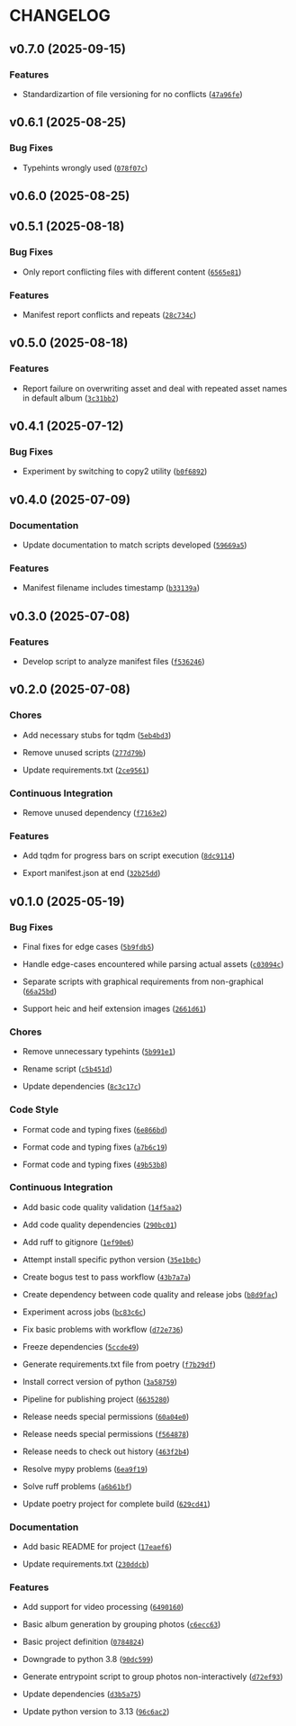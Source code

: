 # CHANGELOG


## v0.7.0 (2025-09-15)

### Features

- Standardizartion of file versioning for no conflicts
  ([`47a96fe`](https://github.com/Sousa99/album-manager-cli/commit/47a96fe0a78e65a3bb28c4f0b15a69ea86259283))


## v0.6.1 (2025-08-25)

### Bug Fixes

- Typehints wrongly used
  ([`078f07c`](https://github.com/Sousa99/album-manager-cli/commit/078f07c943f9007cbe998ce5b9d0dda96472273a))


## v0.6.0 (2025-08-25)


## v0.5.1 (2025-08-18)

### Bug Fixes

- Only report conflicting files with different content
  ([`6565e81`](https://github.com/Sousa99/album-manager-cli/commit/6565e813c315262414d06b31fad083608110f44c))

### Features

- Manifest report conflicts and repeats
  ([`28c734c`](https://github.com/Sousa99/album-manager-cli/commit/28c734cc9088a49b4c87cc47278a89b65f501072))


## v0.5.0 (2025-08-18)

### Features

- Report failure on overwriting asset and deal with repeated asset names in default album
  ([`3c31bb2`](https://github.com/Sousa99/album-manager-cli/commit/3c31bb2b2d07a0bc2b35656a9089e5c4d5f897b4))


## v0.4.1 (2025-07-12)

### Bug Fixes

- Experiment by switching to copy2 utility
  ([`b0f6892`](https://github.com/Sousa99/album-manager-cli/commit/b0f68923081d90344ea1b00d5cdcb57f2af373d8))


## v0.4.0 (2025-07-09)

### Documentation

- Update documentation to match scripts developed
  ([`59669a5`](https://github.com/Sousa99/album-manager-cli/commit/59669a577d10442a146e894c451c422b6b89d29e))

### Features

- Manifest filename includes timestamp
  ([`b33139a`](https://github.com/Sousa99/album-manager-cli/commit/b33139a59ad1240a1ad3b7b1b47b9a4ea17eb14f))


## v0.3.0 (2025-07-08)

### Features

- Develop script to analyze manifest files
  ([`f536246`](https://github.com/Sousa99/album-manager-cli/commit/f53624677ed7fcd0589c4e92d6c12cd2e4babf02))


## v0.2.0 (2025-07-08)

### Chores

- Add necessary stubs for tqdm
  ([`5eb4bd3`](https://github.com/Sousa99/album-manager-cli/commit/5eb4bd38b096260ca8759c1dc659182c810bd3f9))

- Remove unused scripts
  ([`277d79b`](https://github.com/Sousa99/album-manager-cli/commit/277d79bd91d0f47d8264217d8531f3b633688eb5))

- Update requirements.txt
  ([`2ce9561`](https://github.com/Sousa99/album-manager-cli/commit/2ce9561ff272efbc7eb1dd1c02a76c0e3bd8cc16))

### Continuous Integration

- Remove unused dependency
  ([`f7163e2`](https://github.com/Sousa99/album-manager-cli/commit/f7163e2c76cd99240bf91bc679ec56d231dc4cce))

### Features

- Add tqdm for progress bars on script execution
  ([`8dc9114`](https://github.com/Sousa99/album-manager-cli/commit/8dc9114c6391217d55871488d66824e9deed7115))

- Export manifest.json at end
  ([`32b25dd`](https://github.com/Sousa99/album-manager-cli/commit/32b25dd1dc08ff1d8228de66540c40bd9999055a))


## v0.1.0 (2025-05-19)

### Bug Fixes

- Final fixes for edge cases
  ([`5b9fdb5`](https://github.com/Sousa99/album-manager-cli/commit/5b9fdb590be556ea6106fbf40c106400a348b7b5))

- Handle edge-cases encountered while parsing actual assets
  ([`c03094c`](https://github.com/Sousa99/album-manager-cli/commit/c03094c7dfba92fc7e487ce30e3c86f5db0e93d9))

- Separate scripts with graphical requirements from non-graphical
  ([`66a25bd`](https://github.com/Sousa99/album-manager-cli/commit/66a25bd067b4a88c21a0a1d71040f21f9a668e79))

- Support heic and heif extension images
  ([`2661d61`](https://github.com/Sousa99/album-manager-cli/commit/2661d61c711c70265b759845728c818c6727461d))

### Chores

- Remove unnecessary typehints
  ([`5b991e1`](https://github.com/Sousa99/album-manager-cli/commit/5b991e1df4cc60190ccd41c4269ec2fbf73062d5))

- Rename script
  ([`c5b451d`](https://github.com/Sousa99/album-manager-cli/commit/c5b451d06da6583031be5a38e7a8947382473e8f))

- Update dependencies
  ([`8c3c17c`](https://github.com/Sousa99/album-manager-cli/commit/8c3c17c25b29571bd39946755b56b9c428fdad05))

### Code Style

- Format code and typing fixes
  ([`6e866bd`](https://github.com/Sousa99/album-manager-cli/commit/6e866bd68aad45aa3032b0732cb4b1e4c921a246))

- Format code and typing fixes
  ([`a7b6c19`](https://github.com/Sousa99/album-manager-cli/commit/a7b6c190618c2e1c02ffb7586b1147cdfa2e65cf))

- Format code and typing fixes
  ([`49b53b8`](https://github.com/Sousa99/album-manager-cli/commit/49b53b80f810f6e64740e8bbfb7e1fe57f456c04))

### Continuous Integration

- Add basic code quality validation
  ([`14f5aa2`](https://github.com/Sousa99/album-manager-cli/commit/14f5aa2674f7f3a29252673af5e90364be1430f8))

- Add code quality dependencies
  ([`290bc01`](https://github.com/Sousa99/album-manager-cli/commit/290bc0149c24bf42bc2b2df54a0af410b4a704b0))

- Add ruff to gitignore
  ([`1ef90e6`](https://github.com/Sousa99/album-manager-cli/commit/1ef90e6aa613e4254c25e60de80da88b7f6ecb9e))

- Attempt install specific python version
  ([`35e1b0c`](https://github.com/Sousa99/album-manager-cli/commit/35e1b0c72813314fb142e31e6e2ecd3b3d5825ad))

- Create bogus test to pass workflow
  ([`43b7a7a`](https://github.com/Sousa99/album-manager-cli/commit/43b7a7a56c7dddda4c1b749dd3d9cbcd1c48addf))

- Create dependency between code quality and release jobs
  ([`b8d9fac`](https://github.com/Sousa99/album-manager-cli/commit/b8d9fac42b52276ba7fe9846e30bb6c550722644))

- Experiment across jobs
  ([`bc83c6c`](https://github.com/Sousa99/album-manager-cli/commit/bc83c6ce33fdf3c797b02fd74f31e55ab535975b))

- Fix basic problems with workflow
  ([`d72e736`](https://github.com/Sousa99/album-manager-cli/commit/d72e7363d3a86f67acbab11043165737383d101b))

- Freeze dependencies
  ([`5ccde49`](https://github.com/Sousa99/album-manager-cli/commit/5ccde49eaaf62620ef16e38f22adde61b37db9ff))

- Generate requirements.txt file from poetry
  ([`f7b29df`](https://github.com/Sousa99/album-manager-cli/commit/f7b29dfe866973335108fc95b397d5fc9aa08241))

- Install correct version of python
  ([`3a58759`](https://github.com/Sousa99/album-manager-cli/commit/3a587597419927f0793a2a56ef845c75259ec52b))

- Pipeline for publishing project
  ([`6635280`](https://github.com/Sousa99/album-manager-cli/commit/66352801796db8845a5707e7c2115a4b68185f5f))

- Release needs special permissions
  ([`60a04e0`](https://github.com/Sousa99/album-manager-cli/commit/60a04e0d30bc18c0d80051c4089b904e13131a9a))

- Release needs special permissions
  ([`f564878`](https://github.com/Sousa99/album-manager-cli/commit/f564878483045c6a0a4be14fafde53c82e6726ad))

- Release needs to check out history
  ([`463f2b4`](https://github.com/Sousa99/album-manager-cli/commit/463f2b413d50a29765cabdfaf4dc27928998c67e))

- Resolve mypy problems
  ([`6ea9f19`](https://github.com/Sousa99/album-manager-cli/commit/6ea9f19f58990dc3d9891751d447c9cdd5638aa5))

- Solve ruff problems
  ([`a6b61bf`](https://github.com/Sousa99/album-manager-cli/commit/a6b61bfff5e19200bbe3042510d44da8bd3b6316))

- Update poetry project for complete build
  ([`629cd41`](https://github.com/Sousa99/album-manager-cli/commit/629cd418d304d8f43b4788daf08de3a8f6decb81))

### Documentation

- Add basic README for project
  ([`17eaef6`](https://github.com/Sousa99/album-manager-cli/commit/17eaef68c675542a747d3b166bab2f4c057519a2))

- Update requirements.txt
  ([`230ddcb`](https://github.com/Sousa99/album-manager-cli/commit/230ddcba405bd55c18919b47c98add1d8b9483bd))

### Features

- Add support for video processing
  ([`6490160`](https://github.com/Sousa99/album-manager-cli/commit/64901606b26281f1f04d6fcb2c1dd206e580feef))

- Basic album generation by grouping photos
  ([`c6ecc63`](https://github.com/Sousa99/album-manager-cli/commit/c6ecc63a7aa6ebbd717966be95485b3c67c3f872))

- Basic project definition
  ([`0784824`](https://github.com/Sousa99/album-manager-cli/commit/078482434f45ad5bcb5df9dfa8ea97959c9e67a7))

- Downgrade to python 3.8
  ([`90dc599`](https://github.com/Sousa99/album-manager-cli/commit/90dc59925ac805b137db461baee302af0475752f))

- Generate entrypoint script to group photos non-interactively
  ([`d72ef93`](https://github.com/Sousa99/album-manager-cli/commit/d72ef93df154d236f054c09a9b4631830d400c07))

- Update dependencies
  ([`d3b5a75`](https://github.com/Sousa99/album-manager-cli/commit/d3b5a75bee97d30c70cf5480eb44ea6e15c7d651))

- Update python version to 3.13
  ([`96c6ac2`](https://github.com/Sousa99/album-manager-cli/commit/96c6ac2b0ccc1dec589f705c6bc661ca0c1a2907))
